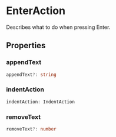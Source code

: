 # EnterAction

Describes what to do when pressing Enter.

## Properties

### appendText

```typescript
appendText?: string
```

### indentAction

```typescript
indentAction: IndentAction
```

### removeText

```typescript
removeText?: number
```

[IndentAction]: IndentAction.md
